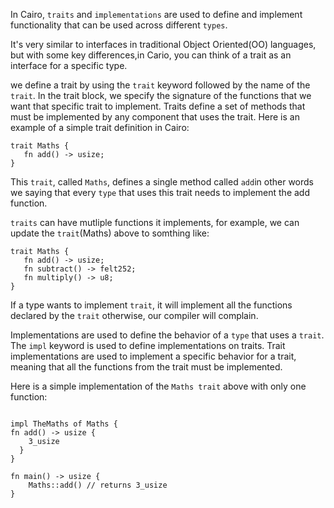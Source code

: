 In Cairo, `traits` and `implementations` are used to define and implement functionality that can be used across different `types`.

It's very similar to interfaces in traditional Object Oriented(OO) languages, but with some key differences,in Cario, you can think of a trait as an interface for a specific type.

we define a trait by using the `trait` keyword followed by the name of the `trait`. In the trait block, we specify the signature of the functions that we want that specific trait to implement. Traits define a set of methods that must be implemented by any component that uses the trait. Here is an example of a simple trait definition in Cairo:

```
trait Maths {
   fn add() -> usize;
}
```

This `trait`, called `Maths`, defines a single method called `add`in other words we saying that every `type` that uses this trait needs to implement the add function.

`traits` can have mutliple functions it implements, for example, we can update the `trait`(Maths) above to somthing like:

```
trait Maths {
   fn add() -> usize;
   fn subtract() -> felt252;
   fn multiply() -> u8;
}

```

If a type wants to implement `trait`, it will implement all the functions declared by the `trait` otherwise, our compiler will complain.

Implementations are used to define the behavior of a `type` that uses a `trait`. The `impl` keyword is used to define implementations on traits. Trait implementations are used to implement a specific behavior for a trait, meaning that all the functions from the trait must be implemented.

Here is a simple implementation of the `Maths trait` above with only one function:

```

impl TheMaths of Maths {
fn add() -> usize {
    3_usize
  }
}

fn main() -> usize {
    Maths::add() // returns 3_usize
}

```
